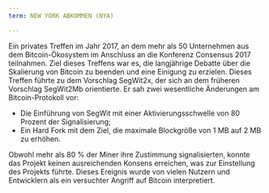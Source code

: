 ```yaml
---
term: NEW YORK ABKOMMEN (NYA)

---
```

Ein privates Treffen im Jahr 2017, an dem mehr als 50 Unternehmen aus dem Bitcoin-Ökosystem im Anschluss an die Konferenz Consensus 2017 teilnahmen. Ziel dieses Treffens war es, die langjährige Debatte über die Skalierung von Bitcoin zu beenden und eine Einigung zu erzielen. Dieses Treffen führte zu dem Vorschlag SegWit2x, der sich an dem früheren Vorschlag SegWit2Mb orientierte. Er sah zwei wesentliche Änderungen am Bitcoin-Protokoll vor:


- Die Einführung von SegWit mit einer Aktivierungsschwelle von 80 Prozent der Signalisierung;
- Ein Hard Fork mit dem Ziel, die maximale Blockgröße von 1 MB auf 2 MB zu erhöhen.

Obwohl mehr als 80 % der Miner ihre Zustimmung signalisierten, konnte das Projekt keinen ausreichenden Konsens erreichen, was zur Einstellung des Projekts führte. Dieses Ereignis wurde von vielen Nutzern und Entwicklern als ein versuchter Angriff auf Bitcoin interpretiert.